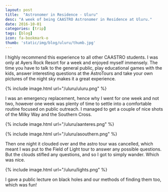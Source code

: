 ```yaml
---
layout: post
title:  "Astronomer in Residence - Uluru"
desc: "A week of being CAASTRO Astronomer in Residence at Uluru."
date: 2016-10-01
categories: [trip]
tags: [blog]
icon: fa-bookmark-o
thumb: 'static/img/blog/uluru/thumb.jpg'
---
```


I highly recommend this experience to all other CAASTRO students. I was
only at Ayers Rock Resort for a week and enjoyed myself immensely. The
time you have to talk to the general public, play educational games
with the kids, answer interesting questions at the AstroTours and
take your own pictures of the night sky makes it a great experience.

{% include image.html url="/uluru/uluru.png"  %}


I was an emergency replacement, hence why I went for one week and not 
two, however one week was plenty of time to settle into a comfortable
routine focused on public outreach. I managed to get a couple of 
nice shots of the Milky Way and the Southern Cross.

{% include image.html url="/uluru/aanteres.png"  %}

{% include image.html url="/uluru/asouthern.png"  %}

Then one night it clouded over and the astro tour was cancelled,
which meant I was put to the Field of Light tour to answer
any possible questions. But the clouds stifled any questions, 
and so I got to simply wander. Which was nice.

{% include image.html url="/uluru/lights.png"  %}

I gave a public lecture on black holes and our methods of
finding them too, which was fun!

